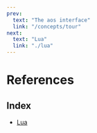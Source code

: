 ```yaml
---
prev:
  text: "The aos interface"
  link: "/concepts/tour"
next:
  text: "Lua"
  link: "./lua"
---
```


# References

## Index

- [Lua](lua)
